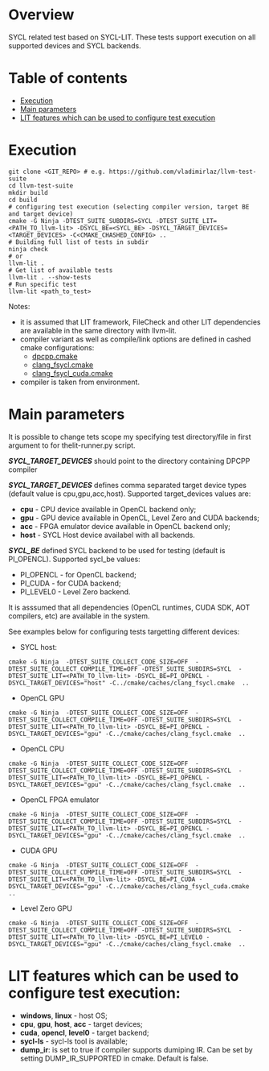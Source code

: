 # Overview
SYCL related test based on SYCL-LIT. These tests support
execution on all supported devices and SYCL backends.

# Table of contents
 * [Execution](#execution)
 * [Main parameters](#main-parameters)
 * [LIT features which can be used to configure test execution](#lit-features-which-can-be-used-to-configure-test-execution)

# Execution
```
git clone <GIT_REPO> # e.g. https://github.com/vladimirlaz/llvm-test-suite
cd llvm-test-suite
mkdir build
cd build
# configuring test execution (selecting compiler version, target BE and target device)
cmake -G Ninja -DTEST_SUITE_SUBDIRS=SYCL -DTEST_SUITE_LIT=<PATH_TO_llvm-lit> -DSYCL_BE=<SYCL_BE> -DSYCL_TARGET_DEVICES=<TARGET_DEVICES> -C<CMAKE_CHASHED_CONFIG> ..
# Building full list of tests in subdir
ninja check
# or
llvm-lit .
# Get list of available tests
llvm-lit . --show-tests
# Run specific test
llvm-lit <path_to_test>
```

Notes:
 - it is assumed that LIT framework, FileCheck and other LIT dependencies are available in the same directory with llvm-lit.
 - compiler variant as well as compile/link options are defined in cashed cmake configurations:
   - [dpcpp.cmake](../../cmake/caches/dpcpp.cmake)
   - [clang_fsycl.cmake](../../cmake/cashes/clang_fsycl.cmake)
   - [clang_fsycl_cuda.cmake](../../cmake/cashes/clang_fsycl_cuda.cmake)
 - compiler is taken from environment.

# Main parameters
It is possible to change tets scope my specifying test directory/file in first
argument to for thelit-runner.py script.

***SYCL_TARGET_DEVICES*** should point to the directory containing DPCPP compiler

***SYCL_TARGET_DEVICES*** defines comma separated target device types (default value is
 cpu,gpu,acc,host). Supported target_devices values are:
 - **cpu**  - CPU device available in OpenCL backend only;
 - **gpu**  - GPU device available in OpenCL, Level Zero and CUDA backends;
 - **acc**  - FPGA emulator device available in OpenCL backend only;
 - **host** - SYCL Host device availabel with all backends.

***SYCL_BE*** defined SYCL backend to be used for testing (default is PI_OPENCL).
Supported sycl_be values:
 - PI_OPENCL - for OpenCL backend;
 - PI_CUDA - for CUDA backend;
 - PI_LEVEL0 - Level Zero backend.

It is asssumed that all dependencies (OpenCL runtimes,
CUDA SDK, AOT compilers, etc) are available in the system.

See examples below for configuring tests targetting different devices:
 - SYCL host:
```
cmake -G Ninja  -DTEST_SUITE_COLLECT_CODE_SIZE=OFF  -DTEST_SUITE_COLLECT_COMPILE_TIME=OFF -DTEST_SUITE_SUBDIRS=SYCL  -DTEST_SUITE_LIT=<PATH_TO_llvm-lit> -DSYCL_BE=PI_OPENCL -DSYCL_TARGET_DEVICES="host" -C../cmake/caches/clang_fsycl.cmake  ..
```
 - OpenCL GPU
```
cmake -G Ninja  -DTEST_SUITE_COLLECT_CODE_SIZE=OFF  -DTEST_SUITE_COLLECT_COMPILE_TIME=OFF -DTEST_SUITE_SUBDIRS=SYCL  -DTEST_SUITE_LIT=<PATH_TO_llvm-lit> -DSYCL_BE=PI_OPENCL -DSYCL_TARGET_DEVICES="gpu" -C../cmake/caches/clang_fsycl.cmake  ..
```
 - OpenCL CPU
```
cmake -G Ninja  -DTEST_SUITE_COLLECT_CODE_SIZE=OFF  -DTEST_SUITE_COLLECT_COMPILE_TIME=OFF -DTEST_SUITE_SUBDIRS=SYCL  -DTEST_SUITE_LIT=<PATH_TO_llvm-lit> -DSYCL_BE=PI_OPENCL -DSYCL_TARGET_DEVICES="gpu" -C../cmake/caches/clang_fsycl.cmake  ..
```
 - OpenCL FPGA emulator
```
cmake -G Ninja  -DTEST_SUITE_COLLECT_CODE_SIZE=OFF  -DTEST_SUITE_COLLECT_COMPILE_TIME=OFF -DTEST_SUITE_SUBDIRS=SYCL  -DTEST_SUITE_LIT=<PATH_TO_llvm-lit> -DSYCL_BE=PI_OPENCL -DSYCL_TARGET_DEVICES="gpu" -C../cmake/caches/clang_fsycl.cmake  ..
```
 - CUDA GPU
```
cmake -G Ninja  -DTEST_SUITE_COLLECT_CODE_SIZE=OFF  -DTEST_SUITE_COLLECT_COMPILE_TIME=OFF -DTEST_SUITE_SUBDIRS=SYCL  -DTEST_SUITE_LIT=<PATH_TO_llvm-lit> -DSYCL_BE=PI_CUDA -DSYCL_TARGET_DEVICES="gpu" -C../cmake/caches/clang_fsycl_cuda.cmake  ..
```
 - Level Zero GPU
```
cmake -G Ninja  -DTEST_SUITE_COLLECT_CODE_SIZE=OFF  -DTEST_SUITE_COLLECT_COMPILE_TIME=OFF -DTEST_SUITE_SUBDIRS=SYCL  -DTEST_SUITE_LIT=<PATH_TO_llvm-lit> -DSYCL_BE=PI_LEVEL0 -DSYCL_TARGET_DEVICES="gpu" -C../cmake/caches/clang_fsycl.cmake  ..
```

# LIT features which can be used to configure test execution:
 - **windows**, **linux** - host OS;
 - **cpu**, **gpu**, **host**, **acc** - target devices;
 - **cuda**, **opencl**, **level0** - target backend;
 - **sycl-ls** - sycl-ls tool is available;
 - **dump_ir**: is set to true if compiler supports dumiping IR. Can be set by setting DUMP_IR_SUPPORTED in cmake. Default is false.

